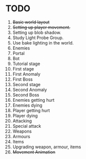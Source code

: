 # TODO

1. ~~Basic world layout~~
2. ~~Setting up player movement.~~
3. Setting up blob shadow.
4. Study Light Probe Group.
5. Use bake lighting in the world.
6. Enemies
7. Portal
8. Bot
9. Tutorial stage
10. First stage
11. First Anomaly
12. First Boss
13. Second stage
14. Second Anomaly
15. Second Boss
16. Enemies getting hurt
17. Enemies dying
18. Player getting hurt
19. Player dying
20. Attacking
21. Special attack
22. Weapons
23. Armours
24. Items
25. Upgrading weapon, armour, items
26. ~~Movement Animation~~
